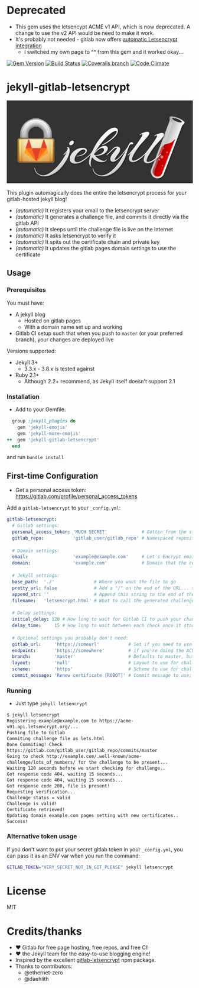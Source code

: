 # Deprecated

- This gem uses the letsencypt ACME v1 API, which is now deprecated.  A change to use the v2 API would be need to make it work. 
- It's probably not needed - gitlab now offers [automatic Letsencrypt integration](https://gitlab.com/help/user/project/pages/custom_domains_ssl_tls_certification/lets_encrypt_integration.md) 
  - I switched my own page to ^^ from this gem and it worked okay...
 
[![Gem Version](http://img.shields.io/gem/v/jekyll-gitlab-letsencrypt.svg)](https://rubygems.org/gems/jekyll-gitlab-letsencrypt) [![Build Status](http://img.shields.io/travis/JustinAiken/jekyll-gitlab-letsencrypt/master.svg)](http://travis-ci.org/JustinAiken/jekyll-gitlab-letsencrypt) [![Coveralls branch](http://img.shields.io/coveralls/JustinAiken/jekyll-gitlab-letsencrypt/master.svg)](https://coveralls.io/r/JustinAiken/jjekyll-gitlab-letsencrypt?branch=master) [![Code Climate](http://img.shields.io/codeclimate/github/JustinAiken/jekyll-gitlab-letsencrypt.svg)](https://codeclimate.com/github/JustinAiken/jekyll-gitlab-letsencrypt)

# jekyll-gitlab-letsencrypt

![img](doc/image.png)

This plugin automagically does the entire the letsencrypt process for your gitlab-hosted jekyll blog!

- *(automatic)* It registers your email to the letsencrypt server
- *(automatic)* It generates a challenge file, and commits it directly via the gitlab API
- *(automatic)* It sleeps until the challenge file is live on the internet
- *(automatic)* It asks letsencrypt to verify it
- *(automatic)* It spits out the certificate chain and private key
- *(automatic)* It updates the gitlab pages domain settings to use the certificate

## Usage

### Prerequisites

You must have:
- A jekyll blog
  - Hosted on gitlab pages
  - With a domain name set up and working
- Gitlab CI setup such that when you push to `master` (or your preferred branch), your changes are deployed live

Versions supported:
- Jekyll 3+
  - 3.3.x - 3.8.x is tested against
- Ruby 2.1+
  - Although 2.2+ recommend, as Jekyll itself doesn't support 2.1

### Installation

- Add to your Gemfile:

```ruby
  group :jekyll_plugins do
    gem 'jekyll-emojis'
    gem 'jekyll-more-emojis'
++  gem 'jekyll-gitlab-letsencrypt'
  end
```

and run `bundle install`

## First-time Configuration

- Get a personal access token: https://gitlab.com/profile/personal_access_tokens

Add a `gitlab-letsencrypt` to your `_config.yml`:

```yaml
gitlab-letsencrypt:
  # Gitlab settings:
  personal_access_token: 'MUCH SECRET'             # Gotten from the step above ^^
  gitlab_repo:           'gitlab_user/gitlab_repo' # Namespaced repository identifier

  # Domain settings:
  email:                 'example@example.com'     # Let's Encrypt email address
  domain:                'example.com'             # Domain that the cert will be issued for

  # Jekyll settings:
  base_path:  './'               # Where you want the file to go
  pretty_url: false              # Add a "/" on the end of the URL... set to `true` if you use permalink_style: pretty
  append_str: ''                 # Append this string to the end of the challenge URL
  filename:   'letsencrypt.html' # What to call the generated challenge file

  # Delay settings:
  initial_delay: 120 # How long to wait for Gitlab CI to push your changes before it starts checking
  delay_time:     15 # How long to wait between each check once it starts looking for the file

  # Optional settings you probably don't need:
  gitlab_url:     'https://someurl'           # Set if you need to use a self-hosted GitLab instance
  endpoint:       'https://somewhere'         # if you're doing the ACME thing outside of letsencrypt
  branch:         'master'                    # Defaults to master, but you can use a different branch
  layout:         'null'                      # Layout to use for challenge file - defaults to null, but you can change if needed
  scheme:         'https'                     # Scheme to use for challenge request; default http
  commit_message: 'Renew certificate [ROBOT]' # Commit message to use; defaults to "Automated Let's Encrypt renewal"
```

### Running

- Just type `jekyll letsencrypt`

```shell
$ jekyll letsencrypt
Registering example@example.com to https://acme-v01.api.letsencrypt.org/...
Pushing file to Gitlab
Commiting challenge file as lets.html
Done Commiting! Check https://gitlab.com/gitlab_user/gitlab_repo/commits/master
Going to check http://example.com/.well-known/acme-challenge/lots_of_numbers/ for the challenge to be present...
Waiting 120 seconds before we start checking for challenge..
Got response code 404, waiting 15 seconds...
Got response code 404, waiting 15 seconds...
Got response code 200, file is present!
Requesting verification...
Challenge status = valid
Challenge is valid!
Certificate retrieved!
Updating domain example.com pages setting with new certificates..
Success!
```

### Alternative token usage

If you don't want to put your secret gitlab token in your `_config.yml`, you can pass it as an ENV var when you run the command:

```bash
GITLAB_TOKEN="VERY_SECRET_NOT_IN_GIT_PLEASE" jekyll letsencrypt
```

# License

MIT

# Credits/thanks

- :heart: Gitlab for free page hosting, free repos, and free CI!
- :heart: the Jekyll team for the easy-to-use blogging engine!
- Inspired by the excellent [gitlab-letsencrypt](https://github.com/rolodato/gitlab-letsencrypt) npm package.
- Thanks to contributors:
  - @ethernet-zero
  - @daehlith
